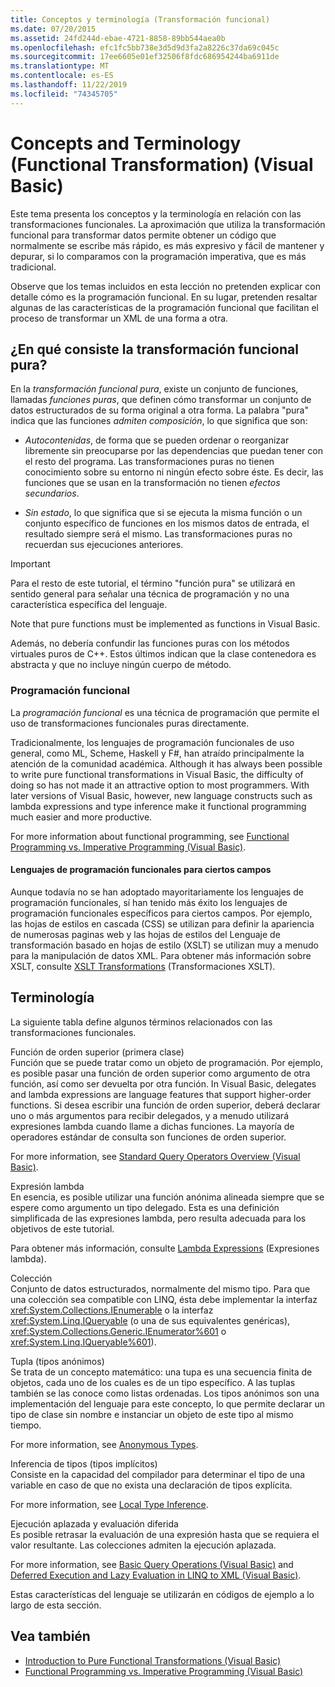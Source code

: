```yaml
---
title: Conceptos y terminología (Transformación funcional)
ms.date: 07/20/2015
ms.assetid: 24fd244d-ebae-4721-8858-89bb544aea0b
ms.openlocfilehash: efc1fc5bb738e3d5d9d3fa2a8226c37da69c045c
ms.sourcegitcommit: 17ee6605e01ef32506f8fdc686954244ba6911de
ms.translationtype: MT
ms.contentlocale: es-ES
ms.lasthandoff: 11/22/2019
ms.locfileid: "74345705"
---
```

# <a name="concepts-and-terminology-functional-transformation-visual-basic"></a>Concepts and Terminology (Functional Transformation) (Visual Basic)
Este tema presenta los conceptos y la terminología en relación con las transformaciones funcionales. La aproximación que utiliza la transformación funcional para transformar datos permite obtener un código que normalmente se escribe más rápido, es más expresivo y fácil de mantener y depurar, si lo comparamos con la programación imperativa, que es más tradicional.

Observe que los temas incluidos en esta lección no pretenden explicar con detalle cómo es la programación funcional. En su lugar, pretenden resaltar algunas de las características de la programación funcional que facilitan el proceso de transformar un XML de una forma a otra.

## <a name="what-is-pure-functional-transformation"></a>¿En qué consiste la transformación funcional pura?

En la *transformación funcional pura*, existe un conjunto de funciones, llamadas *funciones puras*, que definen cómo transformar un conjunto de datos estructurados de su forma original a otra forma. La palabra "pura" indica que las funciones *admiten composición*, lo que significa que son:

- *Autocontenidas*, de forma que se pueden ordenar o reorganizar libremente sin preocuparse por las dependencias que puedan tener con el resto del programa. Las transformaciones puras no tienen conocimiento sobre su entorno ni ningún efecto sobre éste. Es decir, las funciones que se usan en la transformación no tienen *efectos secundarios*.

- *Sin estado*, lo que significa que si se ejecuta la misma función o un conjunto específico de funciones en los mismos datos de entrada, el resultado siempre será el mismo. Las transformaciones puras no recuerdan sus ejecuciones anteriores.

> [!IMPORTANT]
> Para el resto de este tutorial, el término "función pura" se utilizará en sentido general para señalar una técnica de programación y no una característica específica del lenguaje.
>
> Note that pure functions must be implemented as functions in Visual Basic.
>
> Además, no debería confundir las funciones puras con los métodos virtuales puros de C++. Estos últimos indican que la clase contenedora es abstracta y que no incluye ningún cuerpo de método.

### <a name="functional-programming"></a>Programación funcional

La *programación funcional* es una técnica de programación que permite el uso de transformaciones funcionales puras directamente.

Tradicionalmente, los lenguajes de programación funcionales de uso general, como ML, Scheme, Haskell y F#, han atraído principalmente la atención de la comunidad académica. Although it has always been possible to write pure functional transformations in Visual Basic, the difficulty of doing so has not made it an attractive option to most programmers. With later versions of Visual Basic, however, new language constructs such as lambda expressions and type inference make it functional programming much easier and more productive.

For more information about functional programming, see [Functional Programming vs. Imperative Programming (Visual Basic)](../../../../visual-basic/programming-guide/concepts/linq/functional-programming-vs-imperative-programming.md).

#### <a name="domain-specific-fp-languages"></a>Lenguajes de programación funcionales para ciertos campos

Aunque todavía no se han adoptado mayoritariamente los lenguajes de programación funcionales, sí han tenido más éxito los lenguajes de programación funcionales específicos para ciertos campos. Por ejemplo, las hojas de estilos en cascada (CSS) se utilizan para definir la apariencia de numerosas paginas web y las hojas de estilos del Lenguaje de transformación basado en hojas de estilo (XSLT) se utilizan muy a menudo para la manipulación de datos XML. Para obtener más información sobre XSLT, consulte [XSLT Transformations](../../../../standard/data/xml/xslt-transformations.md) (Transformaciones XSLT).

## <a name="terminology"></a>Terminología

La siguiente tabla define algunos términos relacionados con las transformaciones funcionales.

Función de orden superior (primera clase) \
Función que se puede tratar como un objeto de programación. Por ejemplo, es posible pasar una función de orden superior como argumento de otra función, así como ser devuelta por otra función. In Visual Basic, delegates and lambda expressions are language features that support higher-order functions. Si desea escribir una función de orden superior, deberá declarar uno o más argumentos para recibir delegados, y a menudo utilizará expresiones lambda cuando llame a dichas funciones. La mayoría de operadores estándar de consulta son funciones de orden superior.

For more information, see [Standard Query Operators Overview (Visual Basic)](../../../../visual-basic/programming-guide/concepts/linq/standard-query-operators-overview.md).

Expresión lambda \
En esencia, es posible utilizar una función anónima alineada siempre que se espere como argumento un tipo delegado. Esta es una definición simplificada de las expresiones lambda, pero resulta adecuada para los objetivos de este tutorial.

Para obtener más información, consulte [Lambda Expressions](../../../../visual-basic/programming-guide/language-features/procedures/lambda-expressions.md) (Expresiones lambda).

Colección \
Conjunto de datos estructurados, normalmente del mismo tipo. Para que una colección sea compatible con LINQ, ésta debe implementar la interfaz <xref:System.Collections.IEnumerable> o la interfaz <xref:System.Linq.IQueryable> (o una de sus equivalentes genéricas), <xref:System.Collections.Generic.IEnumerator%601> o <xref:System.Linq.IQueryable%601>).

Tupla (tipos anónimos) \
Se trata de un concepto matemático: una tupa es una secuencia finita de objetos, cada uno de los cuales es de un tipo específico. A las tuplas también se las conoce como listas ordenadas. Los tipos anónimos son una implementación del lenguaje para este concepto, lo que permite declarar un tipo de clase sin nombre e instanciar un objeto de este tipo al mismo tiempo.

For more information, see  [Anonymous Types](../../../../visual-basic/programming-guide/language-features/objects-and-classes/anonymous-types.md).

Inferencia de tipos (tipos implícitos) \
Consiste en la capacidad del compilador para determinar el tipo de una variable en caso de que no exista una declaración de tipos explícita.

For more information, see [Local Type Inference](../../../../visual-basic/programming-guide/language-features/variables/local-type-inference.md).

Ejecución aplazada y evaluación diferida \
Es posible retrasar la evaluación de una expresión hasta que se requiera el valor resultante. Las colecciones admiten la ejecución aplazada.

For more information, see [Basic Query Operations (Visual Basic)](../../../../visual-basic/programming-guide/concepts/linq/basic-query-operations.md) and [Deferred Execution and Lazy Evaluation in LINQ to XML (Visual Basic)](../../../../visual-basic/programming-guide/concepts/linq/deferred-execution-and-lazy-evaluation-in-linq-to-xml.md).

Estas características del lenguaje se utilizarán en códigos de ejemplo a lo largo de esta sección.

## <a name="see-also"></a>Vea también

- [Introduction to Pure Functional Transformations (Visual Basic)](../../../../visual-basic/programming-guide/concepts/linq/introduction-to-pure-functional-transformations.md)
- [Functional Programming vs. Imperative Programming (Visual Basic)](../../../../visual-basic/programming-guide/concepts/linq/functional-programming-vs-imperative-programming.md)
